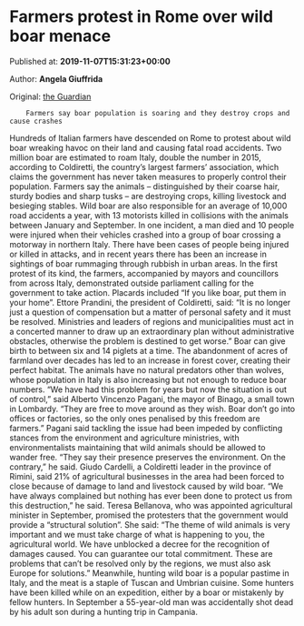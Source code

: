 
# Farmers protest in Rome over wild boar menace

Published at: **2019-11-07T15:31:23+00:00**

Author: **Angela Giuffrida**

Original: [the Guardian](https://www.theguardian.com/world/2019/nov/07/farmers-protest-in-rome-over-wild-boar-menace)


        Farmers say boar population is soaring and they destroy crops and cause crashes
      
Hundreds of Italian farmers have descended on Rome to protest about wild boar wreaking havoc on their land and causing fatal road accidents.
Two million boar are estimated to roam Italy, double the number in 2015, according to Coldiretti, the country’s largest farmers’ association, which claims the government has never taken measures to properly control their population.
Farmers say the animals – distinguished by their coarse hair, sturdy bodies and sharp tusks – are destroying crops, killing livestock and besieging stables.
Wild boar are also responsible for an average of 10,000 road accidents a year, with 13 motorists killed in collisions with the animals between January and September. In one incident, a man died and 10 people were injured when their vehicles crashed into a group of boar crossing a motorway in northern Italy.
There have been cases of people being injured or killed in attacks, and in recent years there has been an increase in sightings of boar rummaging through rubbish in urban areas.
In the first protest of its kind, the farmers, accompanied by mayors and councillors from across Italy, demonstrated outside parliament calling for the government to take action. Placards included “If you like boar, put them in your home”.
Ettore Prandini, the president of Coldiretti, said: “It is no longer just a question of compensation but a matter of personal safety and it must be resolved. Ministries and leaders of regions and municipalities must act in a concerted manner to draw up an extraordinary plan without administrative obstacles, otherwise the problem is destined to get worse.”
Boar can give birth to between six and 14 piglets at a time. The abandonment of acres of farmland over decades has led to an increase in forest cover, creating their perfect habitat. The animals have no natural predators other than wolves, whose population in Italy is also increasing but not enough to reduce boar numbers.
“We have had this problem for years but now the situation is out of control,” said Alberto Vincenzo Pagani, the mayor of Binago, a small town in Lombardy. “They are free to move around as they wish. Boar don’t go into offices or factories, so the only ones penalised by this freedom are farmers.”
Pagani said tackling the issue had been impeded by conflicting stances from the environment and agriculture ministries, with environmentalists maintaining that wild animals should be allowed to wander free. “They say their presence preserves the environment. On the contrary,” he said.
Giudo Cardelli, a Coldiretti leader in the province of Rimini, said 21% of agricultural businesses in the area had been forced to close because of damage to land and livestock caused by wild boar. “We have always complained but nothing has ever been done to protect us from this destruction,” he said.
Teresa Bellanova, who was appointed agricultural minister in September, promised the protesters that the government would provide a “structural solution”. She said: “The theme of wild animals is very important and we must take charge of what is happening to you, the agricultural world. We have unblocked a decree for the recognition of damages caused. You can guarantee our total commitment. These are problems that can’t be resolved only by the regions, we must also ask Europe for solutions.”
Meanwhile, hunting wild boar is a popular pastime in Italy, and the meat is a staple of Tuscan and Umbrian cuisine. Some hunters have been killed while on an expedition, either by a boar or mistakenly by fellow hunters. In September a 55-year-old man was accidentally shot dead by his adult son during a hunting trip in Campania.
